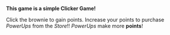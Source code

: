 **This game is a simple Clicker Game!**

Click the brownie to gain points.
Increase your points to purchase *PowerUps* from the *Store*!!
*PowerUps* make more **points**!


